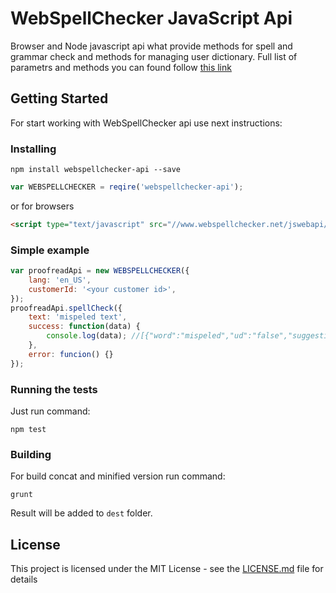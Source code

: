 # WebSpellChecker JavaScript Api

Browser and Node javascript api what provide methods for spell and grammar check and methods for managing user dictionary. Full list of parametrs and methods you can found follow [this link](https://www.webspellchecker.net/jswebapi/documentation/WEBSPELLCHECKER.html)

## Getting Started

For start working with WebSpellChecker api use next instructions:

### Installing

```
npm install webspellchecker-api --save
```

```javascript
var WEBSPELLCHECKER = reqire('webspellchecker-api');
```
or for browsers
```html
<script type="text/javascript" src="//www.webspellchecker.net/jswebapi/webspellchecker-api.js"></script>
```

### Simple example
```javascript
var proofreadApi = new WEBSPELLCHECKER({
    lang: 'en_US',
    customerId: '<your customer id>',
});
proofreadApi.spellCheck({
    text: 'mispeled text',
    success: function(data) {
        console.log(data); //[{"word":"mispeled","ud":"false","suggestions":["misspelled","dispelled","morseled","misdeed","impelled","misapplied","misdeeds","misfiled","misspelt","airspeed","chiseled","misruled","misspell","misspend","tinseled"]}]
    },
    error: funcion() {}
});
```

### Running the tests

Just run command:
```
npm test
```

### Building
For build concat and minified version run command:

```
grunt
```
Result will be added to `dest` folder.

## License

This project is licensed under the MIT License - see the [LICENSE.md](LICENSE.md) file for details
